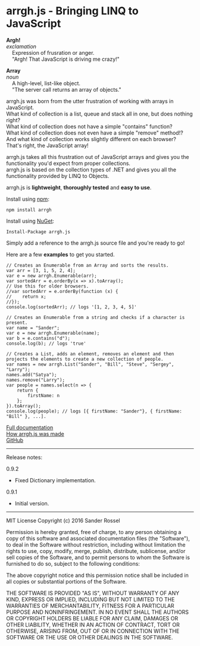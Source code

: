 # arrgh.js - Bringing LINQ to JavaScript
**Argh!**<br />
*exclamation*<br />
&nbsp;&nbsp;&nbsp;&nbsp;Expression of frusration or anger.<br />
&nbsp;&nbsp;&nbsp;&nbsp;"Argh! That JavaScript is driving me crazy!"

**Array**<br />
*noun*<br />
&nbsp;&nbsp;&nbsp;&nbsp;A high-level, list-like object.<br />
&nbsp;&nbsp;&nbsp;&nbsp;"The server call returns an array of objects."

arrgh.js was born from the utter frustration of working with arrays in JavaScript.<br />
What kind of collection is a list, queue and stack all in one, but does nothing right?<br />
What kind of collection does not have a simple "contains" function?<br />
What kind of collection does not even have a simple "remove" method!?<br />
And what kind of collection works slightly different on each browser?<br />
That's right, the JavaScript array!

arrgh.js takes all this frustration out of JavaScript arrays and gives you the functionality you'd expect from proper collections.<br />
arrgh.js is based on the collection types of .NET and gives you all the functionality provided by LINQ to Objects.

arrgh.js is **lightweight**, **thoroughly tested** and **easy to use**.

Install using [npm](https://www.npmjs.com/package/arrgh):

	npm install arrgh

Install using [NuGet](https://www.nuget.org/packages/arrgh.js/):

	Install-Package arrgh.js

Simply add a reference to the arrgh.js source file and you're ready to go!

Here are a few **examples** to get you started.

~~~~
// Creates an Enumerable from an Array and sorts the results.
var arr = [3, 1, 5, 2, 4];
var e = new arrgh.Enumerable(arr);
var sortedArr = e.orderBy(x => x).toArray();
// Use this for older browsers.
//var sortedArr = e.orderBy(function (x) {
//    return x;
//});
console.log(sortedArr); // logs '[1, 2, 3, 4, 5]'
~~~~

~~~~
// Creates an Enumerable from a string and checks if a character is present.
var name = "Sander";
var e = new arrgh.Enumerable(name);
var b = e.contains("d");
console.log(b); // logs 'true'
~~~~

~~~~
// Creates a List, adds an element, removes an element and then projects the elements to create a new collection of people.
var names = new arrgh.List("Sander", "Bill", "Steve", "Sergey", "Larry");
names.add("Satya");
names.remove("Larry");
var people = names.select(n => {
    return {
        firstName: n
    };
}).toArray();
console.log(people); // logs [{ firstName: "Sander"}, { firstName: "Bill" }, ...].
~~~~
<a href="https://sanderrossel.github.io/arrgh.js/" target="_blank">Full documentation</a><br />
<a href="https://www.codeproject.com/Articles/1157838/Arrgh-js-Bringing-LINQ-to-JavaScript" target="_blank">How arrgh.js was made</a><br />
<a href="https://github.com/SanderRossel/arrgh.js" target="_blank">GitHub</a>

---
Release notes:

0.9.2
+ Fixed Dictionary implementation.

0.9.1
+ Initial version.

---
MIT License
Copyright (c) 2016 Sander Rossel

Permission is hereby granted, free of charge, to any person obtaining a copy of this software and associated documentation files (the "Software"), to deal in the Software without restriction, including without limitation the rights to use, copy, modify, merge, publish, distribute, sublicense, and/or sell copies of the Software, and to permit persons to whom the Software is furnished to do so, subject to the following conditions:

The above copyright notice and this permission notice shall be included in all copies or substantial portions of the Software.

THE SOFTWARE IS PROVIDED "AS IS", WITHOUT WARRANTY OF ANY KIND, EXPRESS OR IMPLIED, INCLUDING BUT NOT LIMITED TO THE WARRANTIES OF MERCHANTABILITY, FITNESS FOR A PARTICULAR PURPOSE AND NONINFRINGEMENT. IN NO EVENT SHALL THE AUTHORS OR COPYRIGHT HOLDERS BE LIABLE FOR ANY CLAIM, DAMAGES OR OTHER LIABILITY, WHETHER IN AN ACTION OF CONTRACT, TORT OR OTHERWISE, ARISING FROM, OUT OF OR IN CONNECTION WITH THE SOFTWARE OR THE USE OR OTHER DEALINGS IN THE SOFTWARE.